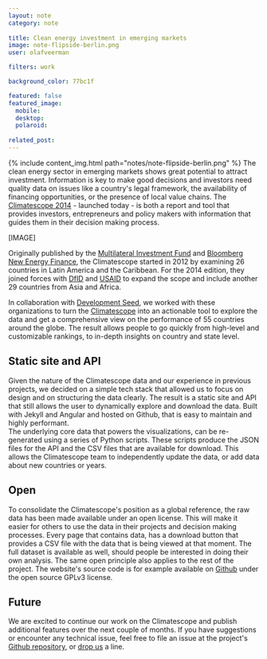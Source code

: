 ```yaml
---
layout: note
category: note
  
title: Clean energy investment in emerging markets
image: note-flipside-berlin.png
user: olafveerman

filters: work

background_color: 77bc1f

featured: false
featured_image: 
  mobile: 
  desktop: 
  polaroid:
  
related_post:
---
```

{% include content_img.html path="notes/note-flipside-berlin.png" %}
The clean energy sector in emerging markets shows great potential to attract investment. Information is key to make good decisions and investors need quality data on issues like a country's legal framework, the availability of financing opportunities, or the presence of local value chains. The [Climatescope 2014](http://global-climatescope.org) - launched today - is both a report and tool that provides investors, entrepreneurs and policy makers with information that guides them in their decision making process. 

[IMAGE]

Originally published by the [Multilateral Investment Fund](http://fomin.org) and [Bloomberg New Energy Finance](http://about.bnef.com), the Climatescope started in 2012 by examining 26 countries in Latin America and the Caribbean. For the 2014 edition, they joined forces with [DfID](http://https://www.gov.uk/government/organisations/department-for-international-development) and [USAID](http://www.usaid.gov/powerafrica) to expand the scope and include another 29 countries from Asia and Africa.

In collaboration with [Development Seed](http://developmentseed.org), we worked with these organizations to turn the [Climatescope](http://global-climatescope.org) into an actionable tool to explore the data and get a comprehensive view on the performance of 55 countries around the globe. The result allows people to go quickly from high-level and customizable rankings, to in-depth insights on country and state level.

## Static site and API
Given the nature of the Climatescope data and our experience in previous projects, we decided on a simple tech stack that allowed us to focus on design and on structuring the data clearly. The result is a static site and API that still allows the user to dynamically explore and download the data. Built with Jekyll and Angular and hosted on Github, that is easy to maintain and highly performant.  
The underlying core data that powers the visualizations, can be re-generated using a series of Python scripts. These scripts produce the JSON files for the API and the CSV files that are available for download. This allows the Climatescope team to independently update the data, or add data about new countries or years.

## Open
To consolidate the Climatescope's position as a global reference, the raw data has been made available under an open license. This will make it easier for others to use the data in their projects and decision making processes. Every page that contains data, has a download button that provides a CSV file with the data that is being viewed at that moment. The full dataset is available as well, should people be interested in doing their own analysis.
The same open principle also applies to the rest of the project. The website's source code is for example available on [Github](http://github.com/climatescope/global-climatescope.org) under the open source GPLv3 license.

## Future
We are excited to continue our work on the Climatescope and publish additional features over the next couple of months. If you have suggestions or encounter any technical issue, feel free to file an issue at the project's [Github repository](https://github.com/climatescope/climatescope.github.io/issues), or [drop us](mailto:info@flipside.org) a line.